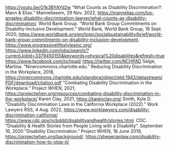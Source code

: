 
https://youtu.be/O1k3BYAYd2w
“What Counts as Disability Discrimination?: Mann &amp; Elias.” Manneliasem, 29 Nov. 2022, https://mannelias.com/los-angeles-disability-discrimination-lawyer/what-counts-as-disability-discrimination/. 
World Bank Group. “World Bank Group Commitments on Disability-Inclusive Development.” World Bank, World Bank Group, 16 Sept. 2020, https://www.worldbank.org/en/topic/socialsustainability/brief/world-bank-group-commitments-on-disability-inclusion-development. 
https://www.progressivelifestylesinc.org/
https://www.linkedin.com/jobs/search/?currentJobId=3379450155&keywords=physical%20disabilites&refresh=true
https://www.facebook.com/nchpad/
https://twitter.com/NCHPAD
Salge, Martina. “Ninercommons.charlotte.edu.” Reducing Disability Discrimination in the Workplace, 2018, https://ninercommons.charlotte.edu/islandora/object/etd:1943/datastream/PDF/download/citation.pdf 
“Combating Disability Discrimination in the Workplace.” Project WHEN, 2021, https://projectwhen.org/resources/combating-disability-discrimination-in-the-workplace/
Karen Clay, 2021, https://karenclay.org/
Smith, Kyle D. “Disability Discrimination Laws in the California Workplace (2022).” Work Lawyers RSS, 4 Aug. 2022, https://www.worklawyers.com/disability-discrimination-california/ 
https://www.cdc.gov/ncbddd/disabilityandhealth/stories.html. CDC. “Disability & Health Stories from People Living with a Disability”. September 16, 2020
“Disability Discrimination.” Project WHEN, 18 June 2019, https://projectwhen.org/background/. 
https://shegerianlaw.com/disability-discrimination-how-to-stop-it/

